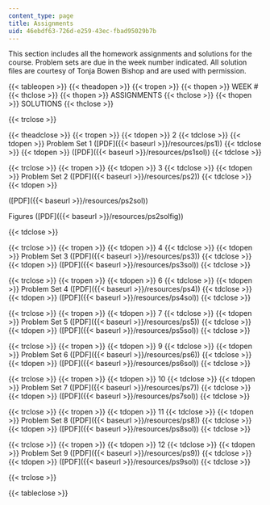 ```yaml
---
content_type: page
title: Assignments
uid: 46ebdf63-726d-e259-43ec-fbad95029b7b
---
```


This section includes all the homework assignments and solutions for the course. Problem sets are due in the week number indicated. All solution files are courtesy of Tonja Bowen Bishop and are used with permission.

{{< tableopen >}}
{{< theadopen >}}
{{< tropen >}}
{{< thopen >}}
WEEK #
{{< thclose >}}
{{< thopen >}}
ASSIGNMENTS
{{< thclose >}}
{{< thopen >}}
SOLUTIONS
{{< thclose >}}

{{< trclose >}}

{{< theadclose >}}
{{< tropen >}}
{{< tdopen >}}
2
{{< tdclose >}}
{{< tdopen >}}
Problem Set 1 ([PDF]({{< baseurl >}}/resources/ps1))
{{< tdclose >}}
{{< tdopen >}}
([PDF]({{< baseurl >}}/resources/ps1sol))
{{< tdclose >}}

{{< trclose >}}
{{< tropen >}}
{{< tdopen >}}
3
{{< tdclose >}}
{{< tdopen >}}
Problem Set 2 ([PDF]({{< baseurl >}}/resources/ps2))
{{< tdclose >}}
{{< tdopen >}}


([PDF]({{< baseurl >}}/resources/ps2sol))

Figures ([PDF]({{< baseurl >}}/resources/ps2solfig))


{{< tdclose >}}

{{< trclose >}}
{{< tropen >}}
{{< tdopen >}}
4
{{< tdclose >}}
{{< tdopen >}}
Problem Set 3 ([PDF]({{< baseurl >}}/resources/ps3))
{{< tdclose >}}
{{< tdopen >}}
([PDF]({{< baseurl >}}/resources/ps3sol))
{{< tdclose >}}

{{< trclose >}}
{{< tropen >}}
{{< tdopen >}}
6
{{< tdclose >}}
{{< tdopen >}}
Problem Set 4 ([PDF]({{< baseurl >}}/resources/ps4))
{{< tdclose >}}
{{< tdopen >}}
([PDF]({{< baseurl >}}/resources/ps4sol))
{{< tdclose >}}

{{< trclose >}}
{{< tropen >}}
{{< tdopen >}}
7
{{< tdclose >}}
{{< tdopen >}}
Problem Set 5 ([PDF]({{< baseurl >}}/resources/ps5))
{{< tdclose >}}
{{< tdopen >}}
([PDF]({{< baseurl >}}/resources/ps5sol))
{{< tdclose >}}

{{< trclose >}}
{{< tropen >}}
{{< tdopen >}}
9
{{< tdclose >}}
{{< tdopen >}}
Problem Set 6 ([PDF]({{< baseurl >}}/resources/ps6))
{{< tdclose >}}
{{< tdopen >}}
([PDF]({{< baseurl >}}/resources/ps6sol))
{{< tdclose >}}

{{< trclose >}}
{{< tropen >}}
{{< tdopen >}}
10
{{< tdclose >}}
{{< tdopen >}}
Problem Set 7 ([PDF]({{< baseurl >}}/resources/ps7))
{{< tdclose >}}
{{< tdopen >}}
([PDF]({{< baseurl >}}/resources/ps7sol))
{{< tdclose >}}

{{< trclose >}}
{{< tropen >}}
{{< tdopen >}}
11
{{< tdclose >}}
{{< tdopen >}}
Problem Set 8 ([PDF]({{< baseurl >}}/resources/ps8))
{{< tdclose >}}
{{< tdopen >}}
([PDF]({{< baseurl >}}/resources/ps8sol))
{{< tdclose >}}

{{< trclose >}}
{{< tropen >}}
{{< tdopen >}}
12
{{< tdclose >}}
{{< tdopen >}}
Problem Set 9 ([PDF]({{< baseurl >}}/resources/ps9))
{{< tdclose >}}
{{< tdopen >}}
([PDF]({{< baseurl >}}/resources/ps9sol))
{{< tdclose >}}

{{< trclose >}}

{{< tableclose >}}